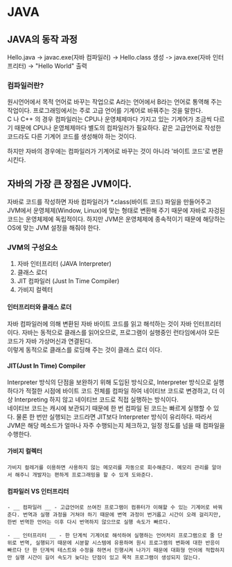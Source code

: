 
# JAVA

## JAVA의 동작 과정

  Hello.java -> javac.exe(자바 컴파일러) -> Hello.class 생성 -> java.exe(자바 인터프리터) -> "Hello World" 출력  
  
  ### 컴파일러란?  
  
   원시언어에서 목적 언어로 바꾸는 작업으로 A라는 언어에서 B라는 언어로 통역해 주는 작업이다. 프로그래밍에서는 주로 고급 언어를 기계어로 바꿔주는 것을 말한다.  
   C 나 C++ 의 경우 컴파일러는 CPU나 운영체제마다 가지고 있는 기계어가 조금씩 다르기 때문에 CPU나 운영체제마다 별도의 컴파일러가 필요하다. 같은 고급언어로 작성한 코드라도 다른 기계어 코드를 생성해야 하는 것이다.
    
   하지만 자바의 경우에는 컴파일러가 기계어로 바꾸는 것이 아니라 '바이트 코드'로 변환 시킨다.
    
## 자바의 가장 큰 장점은 JVM이다.

  자바로 코드를 작성하면 자바 컴파일러가 *.class(바이트 코드) 파일을 만들어주고 JVM에서 운영체제(Window, Linux)에 맞는 형태로 변환해 주기 때문에 자바로 자겅된 코드는 운영체제에 독립적이다. 하지만 JVM은 운영체제에 종속적이기 때문에 해당하는 OS에 맞는 JVM 설정을 해줘야 한다.
  
  ### JVM의 구성요소
  
  1. 자바 인터프리터 (JAVA Interpreter)
  2. 클래스 로더
  3. JIT 컴파일러 (Just In Time Compiler)
  4. 가비지 컬렉터
  
  #### 인터프리터와 클래스 로더
  
   자바 컴파일러에 의해 변환된 자바 바이트 코드를 읽고 해석하는 것이 자바 인터프리터이다. 자바는 동적으로 클래스를 읽어오므로, 프로그램이 실행중인 런타임에서야 모든 코드가 자바 가상머신과 연결된다.  
    이렇게 동적으로 클래스를 로딩해 주는 것이 클래스 로더 이다.
    
  #### JIT(Just In Time) Compiler
  
   Interpreter 방식의 단점을 보완하기 위해 도입된 방식으로, Interpreter 방식으로 실행하다가 적절한 시점에 바이트 코드 전체를 컴파일 하여 네이티브 코드로 변경하고, 더 이상 Interpreting 하지 않고 네이티브 코드로 직접 실행하는 방식이다.  
   네이티브 코드는 캐시에 보관되기 때문에 한 번 컴파일 된 코드는 빠르게 실행할 수 있다. 물론 한 번만 실행되는 코드라면 JIT보다 Interpreter 방식이 유리하다. 따라서 JVM은 해당 메소드가 얼마나 자주 수행되는지 체크하고, 일정 정도를 넘을 때 컴파일을 수행한다.
    
  #### 가비지 컬렉터
  
    가비지 컬레거를 이용하면 사용하지 않는 메모리를 자동으로 회수해준다. 메모리 관리를 알아서 해주니 개발자는 편하게 프로그래밍을 할 수 있게 도와준다.
     
   #### 컴파일러 VS 인터프리터
   
    - __ 컴파일러 __ - 고급언어로 쓰여진 프로그램이 컴퓨터가 이해할 수 있는 기계어로 바꿔준다. 번역과 실행 과정을 거쳐야 하기 때문에 변역 과정이 번거롭고 시간이 오래 걸리지만, 한번 번역한 언어는 이후 다시 번역하지 않으므로 실행 속도가 빠르다.
     
    - __ 인터프리터 __ - 한 단계씩 기계어로 해석하여 실행하는 언어처리 프로그램으로 줄 단위로 번역, 실행되기 때문에 시분할 시스템에 유용하며 원시 프로그램의 변화에 대한 반응이 빠르다 단 한 단계씩 테스트와 수정을 하면서 진행시켜 나가기 때문에 대화형 언어에 적합하지만 실행 시간이 길어 속도가 늦다는 단점이 있고 목적 프로그램이 생성되지 않는다.
     
     
